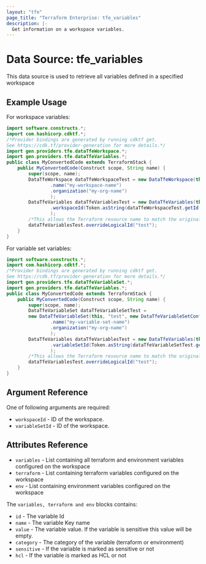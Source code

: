 ```yaml
---
layout: "tfe"
page_title: "Terraform Enterprise: tfe_variables"
description: |-
  Get information on a workspace variables.
---
```


# Data Source: tfe_variables

This data source is used to retrieve all variables defined in a specified workspace

## Example Usage

For workspace variables:

```java
import software.constructs.*;
import com.hashicorp.cdktf.*;
/*Provider bindings are generated by running cdktf get.
See https://cdk.tf/provider-generation for more details.*/
import gen.providers.tfe.dataTfeWorkspace.*;
import gen.providers.tfe.dataTfeVariables.*;
public class MyConvertedCode extends TerraformStack {
    public MyConvertedCode(Construct scope, String name) {
        super(scope, name);
        DataTfeWorkspace dataTfeWorkspaceTest = new DataTfeWorkspace(this, "test", new DataTfeWorkspaceConfig()
                .name("my-workspace-name")
                .organization("my-org-name")
                );
        DataTfeVariables dataTfeVariablesTest = new DataTfeVariables(this, "test_1", new DataTfeVariablesConfig()
                .workspaceId(Token.asString(dataTfeWorkspaceTest.getId()))
                );
        /*This allows the Terraform resource name to match the original name. You can remove the call if you don't need them to match.*/
        dataTfeVariablesTest.overrideLogicalId("test");
    }
}
```

For variable set variables:

```java
import software.constructs.*;
import com.hashicorp.cdktf.*;
/*Provider bindings are generated by running cdktf get.
See https://cdk.tf/provider-generation for more details.*/
import gen.providers.tfe.dataTfeVariableSet.*;
import gen.providers.tfe.dataTfeVariables.*;
public class MyConvertedCode extends TerraformStack {
    public MyConvertedCode(Construct scope, String name) {
        super(scope, name);
        DataTfeVariableSet dataTfeVariableSetTest =
        new DataTfeVariableSet(this, "test", new DataTfeVariableSetConfig()
                .name("my-variable-set-name")
                .organization("my-org-name")
                );
        DataTfeVariables dataTfeVariablesTest = new DataTfeVariables(this, "test_1", new DataTfeVariablesConfig()
                .variableSetId(Token.asString(dataTfeVariableSetTest.getId()))
                );
        /*This allows the Terraform resource name to match the original name. You can remove the call if you don't need them to match.*/
        dataTfeVariablesTest.overrideLogicalId("test");
    }
}
```

## Argument Reference

One of following arguments are required:

* `workspaceId` - ID of the workspace.
* `variableSetId` - ID of the workspace.

## Attributes Reference

* `variables` - List containing all terraform and environment variables configured on the workspace
* `terraform` - List containing terraform variables configured on the workspace
* `env` - List containing environment variables configured on the workspace

The `variables, terraform and env` blocks contains:

* `id` - The variable Id
* `name` - The variable Key name
* `value` -  The variable value. If the variable is sensitive this value will be empty.
* `category` -  The category of the variable (terraform or environment)
* `sensitive` - If the variable is marked as sensitive or not
* `hcl` - If the variable is marked as HCL or not

<!-- cache-key: cdktf-0.17.0-pre.15 input-635190fbcaed3640f0f12f181a3eae6abefebcbcad7f5806bfb392bb4097eaef -->